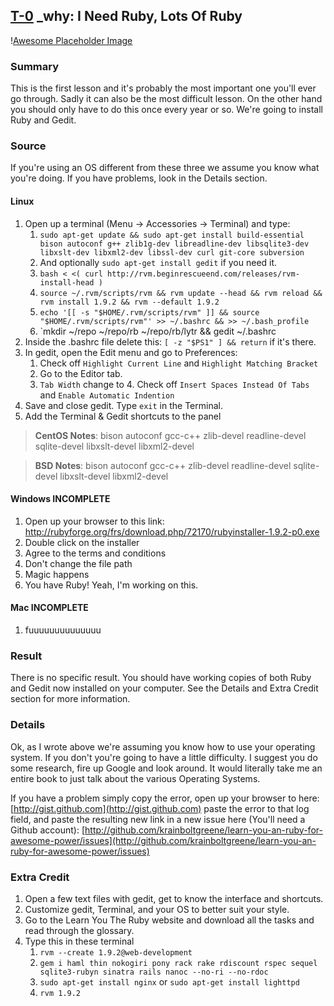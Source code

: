## [T-0](id:section-one) \_why: I Need Ruby, Lots Of Ruby
\![Awesome Placeholder Image](http://dummyimage.com/300/00/44.png&text=Awesome%20Placeholder "So awesome.")

### Summary
This is the first lesson and it's probably the most important one you'll ever go through. Sadly it can also be the most difficult lesson. On the other hand you should only have to do this once every year or so. We're going to install Ruby and Gedit.

### Source
If you're using an OS different from these three we assume you know what you're doing. If you have problems, look in the Details section.

#### Linux
1. Open up a terminal (Menu -> Accessories -> Terminal) and type:
    1. `sudo apt-get update && sudo apt-get install build-essential bison autoconf g++ zlib1g-dev libreadline-dev libsqlite3-dev libxslt-dev libxml2-dev libssl-dev curl git-core subversion`
    2. And optionally `sudo apt-get install gedit` if you need it.
    3. `bash < <( curl http://rvm.beginrescueend.com/releases/rvm-install-head )`
    4. `source ~/.rvm/scripts/rvm && rvm update --head && rvm reload && rvm install 1.9.2 && rvm --default 1.9.2`
    5. `echo '[[ -s "$HOME/.rvm/scripts/rvm" ]] && source "$HOME/.rvm/scripts/rvm"' >> ~/.bashrc && >> ~/.bash_profile`
    6. `mkdir ~/repo ~/repo/rb ~/repo/rb/lytr && gedit ~/.bashrc
2. Inside the .bashrc file delete this: `[ -z "$PS1" ] && return` if it's there.
3. In gedit, open the Edit menu and go to Preferences:
    1. Check off `Highlight Current Line` and `Highlight Matching Bracket`
    2. Go to the Editor tab.
    3. `Tab Width` change to 4. Check off `Insert Spaces Instead Of Tabs` and `Enable Automatic Indention`
4. Save and close gedit. Type `exit` in the Terminal.
5. Add the Terminal & Gedit shortcuts to the panel

> **CentOS Notes**: bison autoconf gcc-c++ zlib-devel readline-devel sqlite-devel libxslt-devel libxml2-devel

> **BSD Notes**: bison autoconf gcc-c++ zlib-devel readline-devel sqlite-devel libxslt-devel libxml2-devel

#### Windows **INCOMPLETE**
1. Open up your browser to this link: http://rubyforge.org/frs/download.php/72170/rubyinstaller-1.9.2-p0.exe
2. Double click on the installer
3. Agree to the terms and conditions
4. Don't change the file path
5. Magic happens
6. You have Ruby! Yeah, I'm working on this.

#### Mac **INCOMPLETE**
1. fuuuuuuuuuuuuuu

### Result
There is no specific result. You should have working copies of both Ruby and Gedit now installed on your computer. See the Details and Extra Credit section for more information.

### Details
Ok, as I wrote above we're assuming you know how to use your operating system. If you don't you're going to have a little difficulty. I suggest you do some research, fire up Google and look around. It would literally take me an entire book to just talk about the various Operating Systems.

If you have a problem simply copy the error, open up your browser to here: [http://gist.github.com](http://gist.github.com) paste the error to that log field, and paste the resulting new link in a new issue here (You'll need a Github account): [http://github.com/krainboltgreene/learn-you-an-ruby-for-awesome-power/issues](http://github.com/krainboltgreene/learn-you-an-ruby-for-awesome-power/issues)

### Extra Credit
1. Open a few text files with gedit, get to know the interface and shortcuts.
2. Customize gedit, Terminal, and your OS to better suit your style.
3. Go to the Learn You The Ruby website and download all the tasks and read through the glossary.
4. Type this in these terminal
    1. `rvm --create 1.9.2@web-development`
    2. `gem i haml thin nokogiri pony rack rake rdiscount rspec sequel sqlite3-rubyn sinatra rails nanoc --no-ri --no-rdoc`
    3. `sudo apt-get install nginx` or `sudo apt-get install lighttpd`
    4. `rvm 1.9.2`
